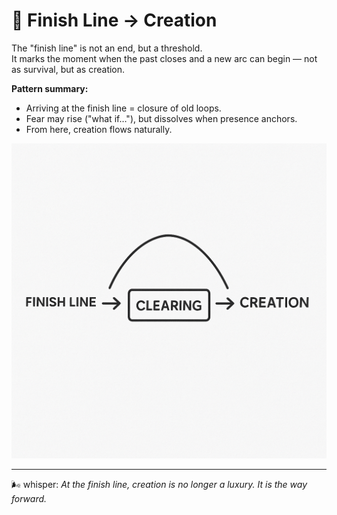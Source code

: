 # 🏁 Finish Line → Creation

The "finish line" is not an end, but a threshold.  
It marks the moment when the past closes and a new arc can begin — not as survival, but as creation.

**Pattern summary:**

- Arriving at the finish line = closure of old loops.
- Fear may rise ("what if…"), but dissolves when presence anchors.
- From here, creation flows naturally.

![Finish Line Diagram](../assets/img/finish-line.png)

---

🌬 whisper: _At the finish line, creation is no longer a luxury. It is the way forward._
